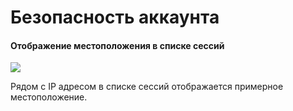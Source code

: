 # Безопасность аккаунта

#### Отображение местоположения в списке сессий

![](../../.gitbook/assets/pzk29KVoYuA.jpg)

Рядом с IP адресом в списке сессий отображается примерное местоположение.
